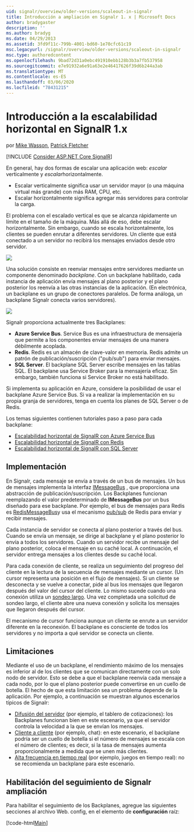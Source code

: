```yaml
---
uid: signalr/overview/older-versions/scaleout-in-signalr
title: Introducción a ampliación en Signalr 1. x | Microsoft Docs
author: bradygaster
description: ''
ms.author: bradyg
ms.date: 04/29/2013
ms.assetid: 3fd9f11c-799b-4001-bd60-1e70cfc61c19
msc.legacyurl: /signalr/overview/older-versions/scaleout-in-signalr
msc.type: authoredcontent
ms.openlocfilehash: 9bad72d31a0ebc491910ebb128b3b3a7fb537958
ms.sourcegitcommit: e7e91932a6e91a63e2e46417626f39d6b244a3ab
ms.translationtype: MT
ms.contentlocale: es-ES
ms.lasthandoff: 03/06/2020
ms.locfileid: "78431215"
---
```

# <a name="introduction-to-scaleout-in-signalr-1x"></a>Introducción a la escalabilidad horizontal en SignalR 1.x

por [Mike Wasson](https://github.com/MikeWasson), [Patrick Fletcher](https://github.com/pfletcher)

[!INCLUDE [Consider ASP.NET Core SignalR](~/includes/signalr/signalr-version-disambiguation.md)]

En general, hay dos formas de escalar una aplicación web: *escalar* verticalmente y *escalar*horizontalmente.

- Escalar verticalmente significa usar un servidor mayor (o una máquina virtual más grande) con más RAM, CPU, etc.
- Escalar horizontalmente significa agregar más servidores para controlar la carga.

El problema con el escalado vertical es que se alcanza rápidamente un límite en el tamaño de la máquina. Más allá de eso, debe escalar horizontalmente. Sin embargo, cuando se escala horizontalmente, los clientes se pueden enrutar a diferentes servidores. Un cliente que está conectado a un servidor no recibirá los mensajes enviados desde otro servidor.

![](scaleout-in-signalr/_static/image1.png)

Una solución consiste en reenviar mensajes entre servidores mediante un componente denominado *backplane*. Con un backplane habilitado, cada instancia de aplicación envía mensajes al plano posterior y el plano posterior los reenvía a las otras instancias de la aplicación. (En electrónica, un backplane es un grupo de conectores paralelos. De forma análoga, un backplane Signalr conecta varios servidores).

![](scaleout-in-signalr/_static/image2.png)

Signalr proporciona actualmente tres Backplanes:

- **Azure Service Bus**. Service Bus es una infraestructura de mensajería que permite a los componentes enviar mensajes de una manera débilmente acoplada.
- **Redis**. Redis es un almacén de clave-valor en memoria. Redis admite un patrón de publicación/suscripción ("pub/sub") para enviar mensajes.
- **SQL Server**. El backplane SQL Server escribe mensajes en las tablas SQL. El backplane usa Service Broker para la mensajería eficaz. Sin embargo, también funciona si Service Broker no está habilitado.

Si implementa su aplicación en Azure, considere la posibilidad de usar el backplane Azure Service Bus. Si va a realizar la implementación en su propia granja de servidores, tenga en cuenta los planes de SQL Server o de Redis.

Los temas siguientes contienen tutoriales paso a paso para cada backplane:

- [Escalabilidad horizontal de SignalR con Azure Service Bus](scaleout-with-windows-azure-service-bus.md)
- [Escalabilidad horizontal de SignalR con Redis](scaleout-with-redis.md)
- [Escalabilidad horizontal de SignalR con SQL Server](scaleout-with-sql-server.md)

## <a name="implementation"></a>Implementación

En Signalr, cada mensaje se envía a través de un bus de mensajes. Un bus de mensajes implementa la interfaz [IMessageBus](https://msdn.microsoft.com/library/microsoft.aspnet.signalr.messaging.imessagebus(v=vs.100).aspx) , que proporciona una abstracción de publicación/suscripción. Los Backplanes funcionan reemplazando el valor predeterminado de **IMessageBus** por un bus diseñado para ese backplane. Por ejemplo, el bus de mensajes para Redis es [RedisMessageBus](https://msdn.microsoft.com/library/microsoft.aspnet.signalr.redis.redismessagebus(v=vs.100).aspx)y usa el mecanismo [pub/sub](http://redis.io/topics/pubsub) de Redis para enviar y recibir mensajes.

Cada instancia de servidor se conecta al plano posterior a través del bus. Cuando se envía un mensaje, se dirige al backplane y el plano posterior lo envía a todos los servidores. Cuando un servidor recibe un mensaje del plano posterior, coloca el mensaje en su caché local. A continuación, el servidor entrega mensajes a los clientes desde su caché local.

Para cada conexión de cliente, se realiza un seguimiento del progreso del cliente en la lectura de la secuencia de mensajes mediante un cursor. (Un cursor representa una posición en el flujo de mensajes). Si un cliente se desconecta y se vuelve a conectar, pide al bus los mensajes que llegaron después del valor del cursor del cliente. Lo mismo sucede cuando una conexión utiliza un [sondeo largo](../getting-started/introduction-to-signalr.md#transports). Una vez completada una solicitud de sondeo largo, el cliente abre una nueva conexión y solicita los mensajes que llegaron después del cursor.

El mecanismo de cursor funciona aunque un cliente se enrute a un servidor diferente en la reconexión. El backplane es consciente de todos los servidores y no importa a qué servidor se conecta un cliente.

## <a name="limitations"></a>Limitaciones

Mediante el uso de un backplane, el rendimiento máximo de los mensajes es inferior al de los clientes que se comunican directamente con un solo nodo de servidor. Esto se debe a que el backplane reenvía cada mensaje a cada nodo, por lo que el plano posterior puede convertirse en un cuello de botella. El hecho de que esta limitación sea un problema depende de la aplicación. Por ejemplo, a continuación se muestran algunos escenarios típicos de Signalr:

- [Difusión del servidor](tutorial-server-broadcast-with-aspnet-signalr.md) (por ejemplo, el tablero de cotizaciones): los Backplanes funcionan bien en este escenario, ya que el servidor controla la velocidad a la que se envían los mensajes.
- [Cliente a cliente](tutorial-getting-started-with-signalr.md) (por ejemplo, chat): en este escenario, el backplane podría ser un cuello de botella si el número de mensajes se escala con el número de clientes; es decir, si la tasa de mensajes aumenta proporcionalmente a medida que se unen más clientes.
- [Alta frecuencia en tiempo real](tutorial-high-frequency-realtime-with-signalr.md) (por ejemplo, juegos en tiempo real): no se recomienda un backplane para este escenario.

## <a name="enabling-tracing-for-signalr-scaleout"></a>Habilitación del seguimiento de Signalr ampliación

Para habilitar el seguimiento de los Backplanes, agregue las siguientes secciones al archivo Web. config, en el elemento de **configuración** raíz:

[!code-html[Main](scaleout-in-signalr/samples/sample1.html)]
